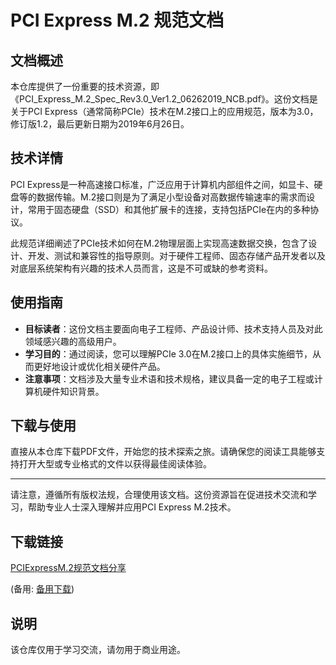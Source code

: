 # PCI Express M.2 规范文档

## 文档概述

本仓库提供了一份重要的技术资源，即《PCI_Express_M.2_Spec_Rev3.0_Ver1.2_06262019_NCB.pdf》。这份文档是关于PCI Express（通常简称PCIe）技术在M.2接口上的应用规范，版本为3.0，修订版1.2，最后更新日期为2019年6月26日。

## 技术详情

PCI Express是一种高速接口标准，广泛应用于计算机内部组件之间，如显卡、硬盘等的数据传输。M.2接口则是为了满足小型设备对高数据传输速率的需求而设计，常用于固态硬盘（SSD）和其他扩展卡的连接，支持包括PCIe在内的多种协议。

此规范详细阐述了PCIe技术如何在M.2物理层面上实现高速数据交换，包含了设计、开发、测试和兼容性的指导原则。对于硬件工程师、固态存储产品开发者以及对底层系统架构有兴趣的技术人员而言，这是不可或缺的参考资料。

## 使用指南

- **目标读者**：这份文档主要面向电子工程师、产品设计师、技术支持人员及对此领域感兴趣的高级用户。
- **学习目的**：通过阅读，您可以理解PCIe 3.0在M.2接口上的具体实施细节，从而更好地设计或优化相关硬件产品。
- **注意事项**：文档涉及大量专业术语和技术规格，建议具备一定的电子工程或计算机硬件知识背景。

## 下载与使用

直接从本仓库下载PDF文件，开始您的技术探索之旅。请确保您的阅读工具能够支持打开大型或专业格式的文件以获得最佳阅读体验。

---

请注意，遵循所有版权法规，合理使用该文档。这份资源旨在促进技术交流和学习，帮助专业人士深入理解并应用PCI Express M.2技术。

## 下载链接
[PCIExpressM.2规范文档分享](https://pan.quark.cn/s/d8c575e8120e) 

(备用: [备用下载](https://pan.baidu.com/s/1iFRZETwSUHP0LZHBpKe6AQ?pwd=dw3i))

## 说明

该仓库仅用于学习交流，请勿用于商业用途。
